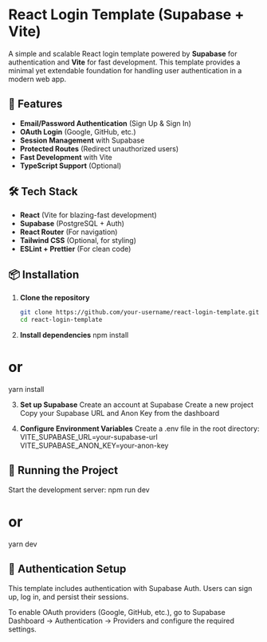 # React Login Template (Supabase + Vite)

A simple and scalable React login template powered by **Supabase** for authentication and **Vite** for fast development. This template provides a minimal yet extendable foundation for handling user authentication in a modern web app.

## 🚀 Features

- **Email/Password Authentication** (Sign Up & Sign In)
- **OAuth Login** (Google, GitHub, etc.)
- **Session Management** with Supabase
- **Protected Routes** (Redirect unauthorized users)
- **Fast Development** with Vite
- **TypeScript Support** (Optional)

## 🛠️ Tech Stack

- **React** (Vite for blazing-fast development)
- **Supabase** (PostgreSQL + Auth)
- **React Router** (For navigation)
- **Tailwind CSS** (Optional, for styling)
- **ESLint + Prettier** (For clean code)

## 📦 Installation

1. **Clone the repository**  
   ```sh
   git clone https://github.com/your-username/react-login-template.git
   cd react-login-template

2. **Install dependencies**
npm install
# or
yarn install

3. **Set up Supabase**
Create an account at Supabase
Create a new project
Copy your Supabase URL and Anon Key from the dashboard

4. **Configure Environment Variables**
Create a .env file in the root directory:
VITE_SUPABASE_URL=your-supabase-url
VITE_SUPABASE_ANON_KEY=your-anon-key


## 🚀 Running the Project

Start the development server:
npm run dev
# or
yarn dev

## 🔐 Authentication Setup

This template includes authentication with Supabase Auth. Users can sign up, log in, and persist their sessions.

To enable OAuth providers (Google, GitHub, etc.), go to Supabase Dashboard → Authentication → Providers and configure the required settings.